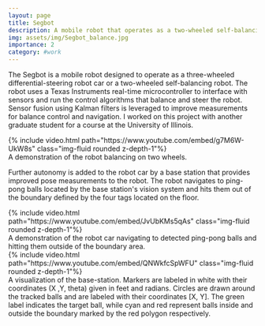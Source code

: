 ```yaml
---
layout: page
title: Segbot
description: A mobile robot that operates as a two-wheeled self-balancing robot or a three-wheeled differential-steering robot car. 
img: assets/img/Segbot_balance.jpg
importance: 2
category: #work
---
```


The Segbot is a mobile robot designed to operate as a three-wheeled differential-steering robot car or a two-wheeled self-balancing robot. The robot uses a Texas Instruments real-time microcontroller to interface with sensors and run the control algorithms that balance and steer the robot. Sensor fusion using Kalman filters is leveraged to improve measurements for balance control and navigation. I worked on this project with another graduate student for a course at the University of Illinois.

<div class="video-container">
    {% include video.html path="https://www.youtube.com/embed/g7M6W-UkW8s" class="img-fluid rounded z-depth-1"%}
</div>
<div class="caption">
    A demonstration of the robot balancing on two wheels.
</div>

Further autonomy is added to the robot car by a base station that provides improved pose measurements to the robot. The robot navigates to ping-pong balls located by the base station's vision system and hits them out of the boundary defined by the four tags located on the floor.

<div class="video-container">
    {% include video.html path="https://www.youtube.com/embed/JvUbKMs5qAs" class="img-fluid rounded z-depth-1"%}
</div>
<div class="caption">
    A demonstration of the robot car navigating to detected ping-pong balls and hitting them outside of the boundary area.
</div>

<div class="video-container">
    {% include video.html path="https://www.youtube.com/embed/QNWkfcSpWFU" class="img-fluid rounded z-depth-1"%}
</div>
<div class="caption">
    A visualization of the base-station. Markers are labeled in white with their coordinates (X ,Y, theta) given in feet and radians. Circles are drawn around the tracked balls and are labeled with their coordinates [X, Y]. The green label indicates the target ball, while cyan and red represent balls inside and outside the boundary marked by the red polygon respectively.
</div>